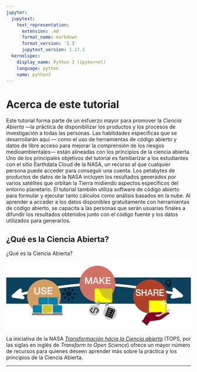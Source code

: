 ```yaml
---
jupyter:
  jupytext:
    text_representation:
      extension: .md
      format_name: markdown
      format_version: '1.3'
      jupytext_version: 1.17.1
  kernelspec:
    display_name: Python 3 (ipykernel)
    language: python
    name: python3
---
```


# Acerca de este tutorial

<!-- #region jupyter={"source_hidden": true} -->
Este tutorial forma parte de un esfuerzo mayor para promover la _Ciencia Abierta_ &mdash;la práctica de disponibilizar los productos y los procesos de investigación a todas las personas. Las habilidades específicas que se desarrollarán aquí &mdash; como el uso de herramientas de código abierto y datos de libre acceso para mejorar la comprensión de los riesgos medioambientales&mdash; están alineadas con los principios de la ciencia abierta. Uno de los principales objetivos del tutorial es familiarizar a los estudiantes con el sitio Earthdata Cloud de la NASA, un recurso al que cualquier persona puede acceder para conseguir una cuenta. Los petabytes de productos de datos de la NASA incluyen los resultados generados por varios satélites que orbitan la Tierra midiendo aspectos específicos del entorno planetario. El tutorial también utiliza software de código abierto para formular y ejecutar tanto cálculos como análisis basados en la nube. Al aprender a acceder a los datos disponibles gratuitamente con herramientas de código abierto, se capacita a las personas que serán usuarias finales a difundir los resultados obtenidos junto con el código fuente y los datos utilizados para generarlos.
<!-- #endregion -->

## ¿Qué es la Ciencia Abierta?

<!-- #region jupyter={"source_hidden": true} -->
¿Qué es la Ciencia Abierta?

![](../../assets/img/image165.png)

La iniciativa de la NASA [_Transformación hacia la Ciencia abierta_](https://science.nasa.gov/open-science/tops/) (TOPS, por las siglas en inglés de _Transform to Open Science_) ofrece un mayor número de recursos para quienes deseen aprender más sobre la práctica y los principios de la Ciencia Abierta.
<!-- #endregion -->

<!-- #region jupyter={"source_hidden": false} -->
---
<!-- #endregion -->
